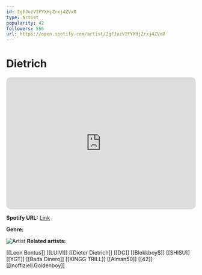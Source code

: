 ```yaml
---
id: 2gFJuzVIFYXHjZrxj4ZVx8
type: artist
popularity: 42
followers: 556
url: https://open.spotify.com/artist/2gFJuzVIFYXHjZrxj4ZVx8
---
```

# Dietrich

<iframe style="border-radius:12px" src="https://open.spotify.com/embed/artist/2gFJuzVIFYXHjZrxj4ZVx8" width="100%" height="352" frameBorder="0" allowfullscreen="" allow="autoplay; clipboard-write; encrypted-media; fullscreen; picture-in-picture" loading="lazy"></iframe>

**Spotify URL:** [Link](https://open.spotify.com/artist/2gFJuzVIFYXHjZrxj4ZVx8)

**Genre:** 

![Artist](https://i.scdn.co/image/ab6761610000e5ebf7653d27b2d171d5705a3acb)
**Related artists:**

[[Leon Bontus]]
[[LUIVI]]
[[Dieter Dietrich]]
[[DG]]
[[Blokkboy$]]
[[SHISU]]
[[YGT]]
[[Bada Dinero]]
[[KINGG TRILL]]
[[Alman50]]
[[42]]
[[Inoffiziell.Goldenboy]]
